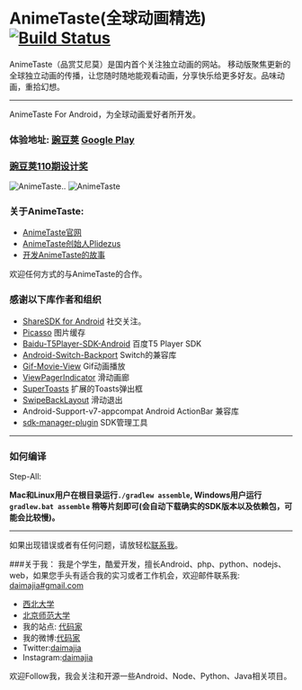 AnimeTaste(全球动画精选)[![Build Status](https://travis-ci.org/daimajia/AnimeTaste.png?branch=master)](https://travis-ci.org/daimajia/AnimeTaste)
==========

AnimeTaste（品赏艾尼莫）是国内首个关注独立动画的网站。
移动版聚焦更新的全球独立动画的传播，让您随时随地能观看动画，分享快乐给更多好友。品味动画，重拾幻想。

---------------------

AnimeTaste For Android，为全球动画爱好者所开发。

### 体验地址: [豌豆荚](http://www.wandoujia.com/apps/com.zhan_dui.animetaste) [Google Play](https://play.google.com/store/apps/details?id=com.zhan_dui.animetaste) ###

### [豌豆荚110期设计奖](http://www.wandoujia.com/award/blog/com.zhan_dui.animetaste)

![AnimeTaste](http://ww2.sinaimg.cn/mw690/610dc034jw1e885o9kjgzj208c0b40ty.jpg)..
![AnimeTaste](http://ww3.sinaimg.cn/mw690/610dc034jw1e885obnjy6j208c0b43zo.jpg)

### 关于AnimeTaste: ###

*	[AnimeTaste官网](http://www.animetaste.net)
*	[AnimeTaste创始人Plidezus](http://www.plidezus.net/)
*	[开发AnimeTaste的故事](http://blog.daimajia.com/?p=549)

欢迎任何方式的与AnimeTaste的合作。

### 感谢以下库作者和组织

*	[ShareSDK for Android](http://sharesdk.cn/) 社交关注。
*	[Picasso](https://github.com/square/picasso) 图片缓存
*	[Baidu-T5Player-SDK-Android](http://developer.baidu.com/wiki/index.php?title=docs/cplat/media/sdk) 百度T5 Player SDK
*	[Android-Switch-Backport](https://github.com/BoD/android-switch-backport) Switch的兼容库
*	[Gif-Movie-View](https://github.com/sbakhtiarov/gif-movie-view) Gif动画播放
*	[ViewPagerIndicator](https://github.com/JakeWharton/Android-ViewPagerIndicator) 滑动画廊
*	[SuperToasts](https://github.com/JohnPersano/SuperToasts) 扩展的Toasts弹出框
*	[SwipeBackLayout](https://github.com/Issacw0ng/SwipeBackLayout) 滑动退出
*	Android-Support-v7-appcompat Android ActionBar 兼容库
*	[sdk-manager-plugin](https://github.com/JakeWharton/sdk-manager-plugin) SDK管理工具

-------------------

### 如何编译 ###

Step-All: 

**Mac和Linux用户在根目录运行`./gradlew assemble`, Windows用户运行`gradlew.bat assemble` 稍等片刻即可(会自动下载确实的SDK版本以及依赖包，可能会比较慢)。**


-------


如果出现错误或者有任何问题，请放轻松[联系我](mailto:daimajia@gmail.com)。


###关于我：
我是个学生，酷爱开发，擅长Android、php、python、nodejs、web，如果您手头有适合我的实习或者工作机会，欢迎邮件联系我:  [daimajia#gmail.com](mailto:daimajia@gmail.com)

*	[西北大学](http://zh.wikipedia.org/wiki/%E8%A5%BF%E5%8C%97%E5%A4%A7%E5%AD%A6_\(%E4%B8%AD%E5%9B%BD\))
*	[北京师范大学](http://www.bnu.edu.cn)
*	我的站点: [代码家](http://www.daimajia.com)
*	我的微博:[代码家](http://weibo.com/daimajia)
*	Twitter:[daimajia](http://twitter.com/daimajia)
*	Instagram:[daimajia](http://instagram.com/daimajia)

欢迎Follow我，我会关注和开源一些Android、Node、Python、Java相关项目。


